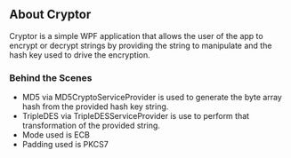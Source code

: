 ## About Cryptor
Cryptor is a simple WPF application that allows the user of the app to encrypt or decrypt strings 
by providing the string to manipulate and the hash key used to drive the encryption.

### Behind the Scenes
* MD5 via MD5CryptoServiceProvider is used to generate the byte array hash from the provided hash key string.
* TripleDES via TripleDESServiceProvider is use to perform that transformation of the provided string.
* Mode used is ECB
* Padding used is PKCS7
